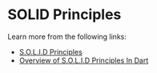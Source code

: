 # SOLID Principles

Learn more from the following links:

- [S.O.L.I.D Principles](https://www.youtube.com/watch?v=fvNTJang7l4)
- [Overview of S.O.L.I.D Principles In Dart](https://medium.flutterdevs.com/s-o-l-i-d-principles-in-dart-e6c0c8d1f8f1)